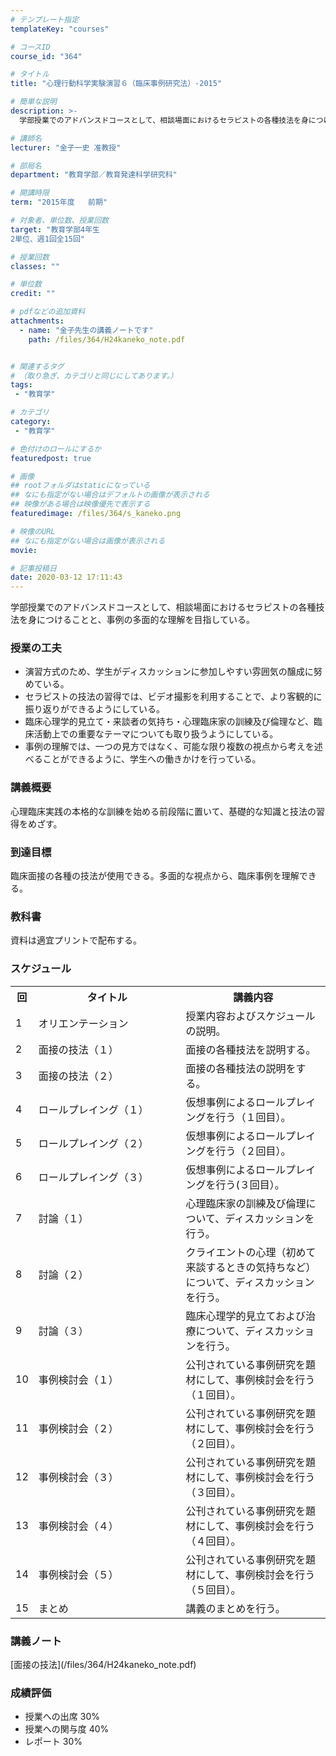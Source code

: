 ```yaml
---
# テンプレート指定
templateKey: "courses"

# コースID
course_id: "364"

# タイトル
title: "心理行動科学実験演習６（臨床事例研究法）-2015"

# 簡単な説明
description: >-
  学部授業でのアドバンスドコースとして、相談場面におけるセラピストの各種技法を身につけることと、事例の多面的な理解を目指している。...

# 講師名
lecturer: "金子一史 准教授"

# 部局名
department: "教育学部／教育発達科学研究科"

# 開講時限
term: "2015年度	前期"

# 対象者、単位数、授業回数
target: "教育学部4年生
2単位、週1回全15回"

# 授業回数
classes: ""

# 単位数
credit: ""

# pdfなどの追加資料
attachments: 
  - name: "金子先生の講義ノートです" 
    path: /files/364/H24kaneko_note.pdf


# 関連するタグ
# （取り急ぎ、カテゴリと同じにしてあります。）
tags:
 - "教育学"

# カテゴリ
category:
 - "教育学"

# 色付けのロールにするか
featuredpost: true

# 画像
## rootフォルダはstaticになっている
## なにも指定がない場合はデフォルトの画像が表示される
## 映像がある場合は映像優先で表示する
featuredimage: /files/364/s_kaneko.png

# 映像のURL
## なにも指定がない場合は画像が表示される
movie: 

# 記事投稿日
date: 2020-03-12 17:11:43
---
```



学部授業でのアドバンスドコースとして、相談場面におけるセラピストの各種技法を身につけることと、事例の多面的な理解を目指している。


### 授業の工夫

* 演習方式のため、学生がディスカッションに参加しやすい雰囲気の醸成に努めている。
* セラピストの技法の習得では、ビデオ撮影を利用することで、より客観的に振り返りができるようにしている。
* 臨床心理学的見立て・来談者の気持ち・心理臨床家の訓練及び倫理など、臨床活動上での重要なテーマについても取り扱うようにしている。
* 事例の理解では、一つの見方ではなく、可能な限り複数の視点から考えを述べることができるように、学生への働きかけを行っている。






### 講義概要

心理臨床実践の本格的な訓練を始める前段階に置いて、基礎的な知識と技法の習得をめざす。

### 到達目標

臨床面接の各種の技法が使用できる。多面的な視点から、臨床事例を理解できる。

### 教科書

資料は適宜プリントで配布する。


<h3>スケジュール</h3>

<table class="basic" width="455">
<tr>
<th width="20" class="center">回</th>
<th width="435" class="center">タイトル</th>
<th width="435" class="center">講義内容</th>
</tr>

<tr>
<td width="20" class="center">1</td>
<td width="435">オリエンテーション</td>
<td width="435">授業内容およびスケジュールの説明。</td>
</tr>

<tr>
<td width="20" class="center">2</td>
<td width="435">面接の技法（１）</td>
<td width="435">面接の各種技法を説明する。</td>
</tr>

<tr>
<td width="20" class="center">3</td>
<td width="435">面接の技法（２）</td>
<td width="435">面接の各種技法の説明をする。</td>
</tr>

<tr>
<td width="20" class="center">4</td>
<td width="435">ロールプレイング（１）</td>
<td width="435"> 仮想事例によるロールプレイングを行う（１回目）。</td>
</tr>

<tr>
<td width="20" class="center">5</td>
<td width="435">ロールプレイング（２）</td>
<td width="435">仮想事例によるロールプレイングを行う（２回目）。</td>
</tr>

<tr>
<td width="20" class="center">6</td>
<td width="435">ロールプレイング（３）</td>
<td width="435"> 仮想事例によるロールプレイングを行う(３回目）。</td>
</tr>

<tr>
<td width="20" class="center">7</td>
<td width="435">討論（１）</td>
<td width="435">心理臨床家の訓練及び倫理について、ディスカッションを行う。</td>
</tr>

<tr>
<td width="20" class="center">8</td>
<td width="435">討論（２）</td>
<td width="435">クライエントの心理（初めて来談するときの気持ちなど）について、ディスカッションを行う。</td>
</tr>

<tr>
<td width="20" class="center">9</td>
<td width="435">討論（３）</td>
<td width="435">臨床心理学的見立ておよび治療について、ディスカッションを行う。</td>
</tr>

<tr>
<td width="20" class="center">10</td>
<td width="435"> 事例検討会（１）</td>
<td width="435">公刊されている事例研究を題材にして、事例検討会を行う（１回目）。</td>
</tr>

<tr>
<td width="20" class="center">11</td>
<td width="435">事例検討会（２）</td>
<td width="435">公刊されている事例研究を題材にして、事例検討会を行う（２回目）。</td>
</tr>

<tr>
<td width="20" class="center">12</td>
<td width="435">事例検討会（３）</td>
<td width="435">公刊されている事例研究を題材にして、事例検討会を行う（３回目）。</td>
</tr>

<tr>
<td width="20" class="center">13</td>
<td width="435">事例検討会（４）</td>
<td width="435">公刊されている事例研究を題材にして、事例検討会を行う（４回目）。</td>
</tr>

<tr>
<td width="20" class="center">14</td>
<td width="435">事例検討会（５）</td>
<td width="435">公刊されている事例研究を題材にして、事例検討会を行う（５回目）。</td>
</tr>

<tr>
<td width="20" class="center">15</td>
<td width="435">まとめ</td>
<td width="435">講義のまとめを行う。</td>
</tr>

</table>


<h3>講義ノート</h3>

<p>
[面接の技法](/files/364/H24kaneko_note.pdf) 
</p>





<h3>成績評価</h3>
<ul>
<li>授業への出席 30%</li>
<li>授業への関与度 40%</li>
<li>レポート 30%</li>
</ul>



